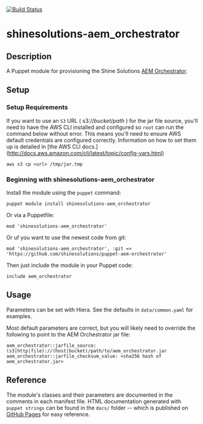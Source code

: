 [![Build Status](https://img.shields.io/travis/shinesolutions/puppet-aem-orchestrator.svg)](http://travis-ci.org/shinesolutions/puppet-aem-orchestrator)

# shinesolutions-aem_orchestrator

## Description

A Puppet module for provisioning the Shine Solutions
[AEM Orchestrator](https://github.com/shinesolutions/aem-orchestrator).

## Setup

### Setup Requirements

If you want to use an `S3` URL ( s3://_bucket_/_path_ ) for the jar file source,
you'll need to have the AWS CLI installed and configured so `root` can run the
command below without error. This means you'll need to ensure AWS default
credentials are configured correctly. Information on how to set them up is
detailed in
[the AWS CLI docs.] (http://docs.aws.amazon.com/cli/latest/topic/config-vars.html)

    aws s3 cp <url> /tmp/jar.tmp


### Beginning with shinesolutions-aem_orchestrator

Install the module using the `puppet` command:

    puppet module install shinesolutions-aem_orchestrator

Or via a Puppetfile:

    mod 'shinesolutions-aem_orchestrator'

Or uf you want to use the newest code from git:

    mod 'shinesolutions-aem_orchestrator', :git => 'https://github.com/shinesolutions/puppet-aem-orchestrator'

Then just include the module in your Puppet code:

    include aem_orchestrator

## Usage

Parameters can be set with Hiera. See the defaults in `data/common.yaml` for
examples.

Most default parameters are correct, but you will likely need to override the
following to point to the AEM Orchestrator jar file:

    aem_orchestrator::jarfile_source: (s3|http|file)://(host|bucket)/path/to/aem_orchestrator.jar
    aem_orchestrator::jarfile_checksum_value: <sha256 hash of aem_orchestrator.jar>

## Reference

The module's classes and their parameters are documented in the comments in
each manifest file. HTML documentation generated with `puppet strings` can be
found in the `docs/` folder -- which is published on [GitHub
Pages](https://shinesolutions.github.io/puppet-aem-orchestrator/) for easy
reference.
